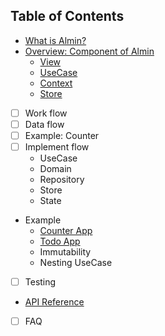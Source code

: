 ## Table of Contents

- [What is Almin?](./docs/README.md)
- [Overview: Component of Almin](./docs/abstract/README.md)
    - [View](./docs/abstract/README.md#view)
    - [UseCase](./docs/abstract/README.md#usecase)
    - [Context](./docs/abstract/README.md#context)
    - [Store](./docs/abstract/README.md#store)
- [ ] Work flow
- [ ] Data flow
- [ ] Example: Counter
- [ ] Implement flow
    - UseCase
    - Domain
    - Repository
    - Store
    - State
- Example
    - [Counter App](./docs/counter/README.md)
    - [Todo App](./docs/todomvc/README.md)
    - Immutability
    - Nesting UseCase
- [ ] Testing
- [API Reference](./docs/api/README.md)
- [ ] FAQ